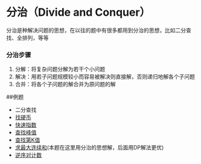 # 分治（Divide and Conquer）
分治是种解决问题的思想，在以往的题中有很多都用到分治的思想，比如二分查找、全排列，等等
### 分治步骤
1. 分解：将复杂问题分解为若干个小问题
2. 解决：用若子问题规模较小而容易被解决则直接解，否则递归地解各个子问题
3. 合并：将各个子问题的解合并为原问题的解

##例题
* 二分查找
* [找硬币](FindCoin.MD)
* [快速指数](ExponentCalculation.java)
* [查找峰值](FindPeakElement.java)
* [查找第K值](FindKthElement.java)
* [求最大连续和](MaximumSubarray.java)(本题在这里用分治的思想解，后面用DP解法更优)
* [逆序对计数](ReversePairs.java)